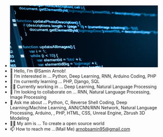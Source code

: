 - <img src="software-computer-code-1940x900_35196.jpg" width="1940" height="200">
- 👋 Hello, I’m @Samin Arnob!
- 👀 I’m interested in ... Python, Deep Learning, RNN, Arduino Coding, PHP
- 🌱 I’m currently learning ... PHP, Django, SQL
- 💪🏻 Currently working in ... Deep Learning, Natural Language Processing
- 💞️ I’m looking to collaborate on ... RNN, Natural Language Processing, Image Processing
- 🤗 Ask me about ... Python, C, Reverse Shell Coding, Deep Learning/Machine Learning, ANN/CNN/RNN Network, Natural Language Processing, Arduino, , PHP, HTML, CSS, Unreal Engine, Zbrush 3D Modeling
- 👊🏼 My aim is ... To create a open source world
- 📫 How to reach me ...(Mail Me) arnobsamin95@gmail.com 


